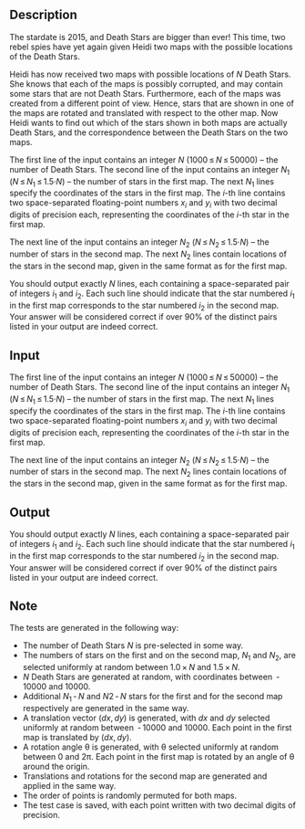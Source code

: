 ## Description

<div><p>The stardate is 2015, and Death Stars are bigger than ever! This time, two rebel spies have yet again given Heidi two maps with the possible locations of the Death Stars.</p><p>Heidi has now received two maps with possible locations of <span class="tex-span"><i>N</i></span> Death Stars. She knows that each of the maps is possibly corrupted, and may contain some stars that are not Death Stars. Furthermore, each of the maps was created from a different point of view. Hence, stars that are shown in one of the maps are rotated and translated with respect to the other map. Now Heidi wants to find out which of the stars shown in both maps are actually Death Stars, and the correspondence between the Death Stars on the two maps. </p></div><div class="input-specification"><p>The first line of the input contains an integer <span class="tex-span"><i>N</i></span> (<span class="tex-span">1000 ≤ <i>N</i> ≤ 50000</span>) – the number of Death Stars. The second line of the input contains an integer <span class="tex-span"><i>N</i><sub class="lower-index">1</sub></span> (<span class="tex-span"><i>N</i> ≤ <i>N</i><sub class="lower-index">1</sub> ≤ 1.5·<i>N</i></span>) – the number of stars in the first map. The next <span class="tex-span"><i>N</i><sub class="lower-index">1</sub></span> lines specify the coordinates of the stars in the first map. The <span class="tex-span"><i>i</i></span>-th line contains two space-separated floating-point numbers <span class="tex-span"><i>x</i><sub class="lower-index"><i>i</i></sub></span> and <span class="tex-span"><i>y</i><sub class="lower-index"><i>i</i></sub></span> with two decimal digits of precision each, representing the coordinates of the <span class="tex-span"><i>i</i></span>-th star in the first map.</p><p>The next line of the input contains an integer <span class="tex-span"><i>N</i><sub class="lower-index">2</sub></span> (<span class="tex-span"><i>N</i> ≤ <i>N</i><sub class="lower-index">2</sub> ≤ 1.5·<i>N</i></span>) – the number of stars in the second map. The next <span class="tex-span"><i>N</i><sub class="lower-index">2</sub></span> lines contain locations of the stars in the second map, given in the same format as for the first map. </p></div><div class="output-specification"><p>You should output exactly <span class="tex-span"><i>N</i></span> lines, each containing a space-separated pair of integers <span class="tex-span"><i>i</i><sub class="lower-index">1</sub></span> and <span class="tex-span"><i>i</i><sub class="lower-index">2</sub></span>. Each such line should indicate that the star numbered <span class="tex-span"><i>i</i><sub class="lower-index">1</sub></span> in the first map corresponds to the star numbered <span class="tex-span"><i>i</i><sub class="lower-index">2</sub></span> in the second map. Your answer will be considered correct if over 90% of the distinct pairs listed in your output are indeed correct.</p></div>

## Input

<p>The first line of the input contains an integer <span class="tex-span"><i>N</i></span> (<span class="tex-span">1000 ≤ <i>N</i> ≤ 50000</span>) – the number of Death Stars. The second line of the input contains an integer <span class="tex-span"><i>N</i><sub class="lower-index">1</sub></span> (<span class="tex-span"><i>N</i> ≤ <i>N</i><sub class="lower-index">1</sub> ≤ 1.5·<i>N</i></span>) – the number of stars in the first map. The next <span class="tex-span"><i>N</i><sub class="lower-index">1</sub></span> lines specify the coordinates of the stars in the first map. The <span class="tex-span"><i>i</i></span>-th line contains two space-separated floating-point numbers <span class="tex-span"><i>x</i><sub class="lower-index"><i>i</i></sub></span> and <span class="tex-span"><i>y</i><sub class="lower-index"><i>i</i></sub></span> with two decimal digits of precision each, representing the coordinates of the <span class="tex-span"><i>i</i></span>-th star in the first map.</p><p>The next line of the input contains an integer <span class="tex-span"><i>N</i><sub class="lower-index">2</sub></span> (<span class="tex-span"><i>N</i> ≤ <i>N</i><sub class="lower-index">2</sub> ≤ 1.5·<i>N</i></span>) – the number of stars in the second map. The next <span class="tex-span"><i>N</i><sub class="lower-index">2</sub></span> lines contain locations of the stars in the second map, given in the same format as for the first map. </p>

## Output

<p>You should output exactly <span class="tex-span"><i>N</i></span> lines, each containing a space-separated pair of integers <span class="tex-span"><i>i</i><sub class="lower-index">1</sub></span> and <span class="tex-span"><i>i</i><sub class="lower-index">2</sub></span>. Each such line should indicate that the star numbered <span class="tex-span"><i>i</i><sub class="lower-index">1</sub></span> in the first map corresponds to the star numbered <span class="tex-span"><i>i</i><sub class="lower-index">2</sub></span> in the second map. Your answer will be considered correct if over 90% of the distinct pairs listed in your output are indeed correct.</p>

## Note

<p>The tests are generated in the following way: </p><ul> <li> The number of Death Stars <span class="tex-span"><i>N</i></span> is pre-selected in some way. </li><li> The numbers of stars on the first and on the second map, <span class="tex-span"><i>N</i><sub class="lower-index">1</sub></span> and <span class="tex-span"><i>N</i><sub class="lower-index">2</sub></span>, are selected uniformly at random between <span class="tex-span">1.0 × <i>N</i></span> and <span class="tex-span">1.5 × <i>N</i></span>. </li><li> <span class="tex-span"><i>N</i></span> Death Stars are generated at random, with coordinates between <span class="tex-span"> - 10000</span> and <span class="tex-span">10000</span>. </li><li> Additional <span class="tex-span"><i>N</i><sub class="lower-index">1</sub> - <i>N</i></span> and <span class="tex-span"><i>N</i>2 - <i>N</i></span> stars for the first and for the second map respectively are generated in the same way. </li><li> A translation vector <span class="tex-span">(<i>dx</i>, <i>dy</i>)</span> is generated, with <span class="tex-span"><i>dx</i></span> and <span class="tex-span"><i>dy</i></span> selected uniformly at random between <span class="tex-span"> - 10000</span> and <span class="tex-span">10000</span>. Each point in the first map is translated by <span class="tex-span">(<i>dx</i>, <i>dy</i>)</span>. </li><li> A rotation angle <span class="tex-span">θ</span> is generated, with <span class="tex-span">θ</span> selected uniformly at random between <span class="tex-span">0</span> and <span class="tex-span">2π</span>. Each point in the first map is rotated by an angle of <span class="tex-span">θ</span> around the origin. </li><li> Translations and rotations for the second map are generated and applied in the same way. </li><li> The order of points is randomly permuted for both maps. </li><li> The test case is saved, with each point written with two decimal digits of precision. </li></ul>
